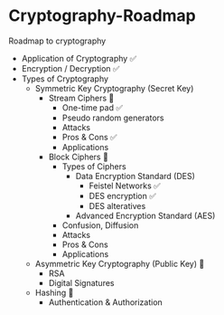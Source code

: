 # Cryptography-Roadmap
Roadmap to cryptography

- Application of Cryptography ✅
- Encryption / Decryption ✅
- Types of Cryptography
    - Symmetric Key Cryptography (Secret Key)
        - Stream Ciphers 🚧
            - One-time pad ✅
            - Pseudo random generators
            - Attacks
            - Pros & Cons ✅
            - Applications
        - Block Ciphers 🚧
            - Types of Ciphers
                - Data Encryption Standard (DES)
                   - Feistel Networks ✅
                    - DES encryption ✅
                    - DES alteratives
                - Advanced Encryption Standard (AES)
            - Confusion, Diffusion
            - Attacks
            - Pros & Cons
            - Applications
    - Asymmetric Key Cryptography (Public Key) 🚧
        - RSA
        - Digital Signatures
    - Hashing 🚧
        - Authentication & Authorization
